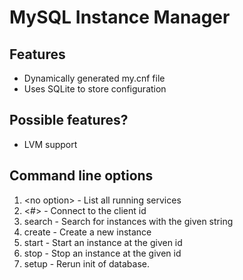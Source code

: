 # MySQL Instance Manager

## Features

* Dynamically generated my.cnf file
* Uses SQLite to store configuration 


## Possible features?

* LVM support


## Command line options

1. \<no option\> - List all running services
1. <#> - Connect to the client id
1. search - Search for instances with the given string
1. create - Create a new instance 
1. start - Start an instance at the given id
1. stop - Stop an instance at the given id
1. setup - Rerun init of database. 


